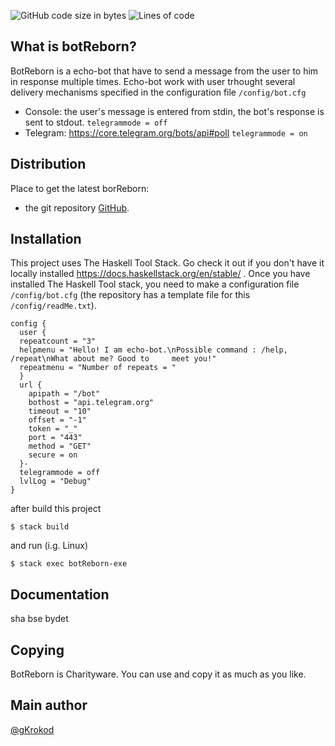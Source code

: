 ![GitHub code size in bytes](https://img.shields.io/github/languages/code-size/gKrokod/botReborn?style=flat-square)
![Lines of code](https://img.shields.io/tokei/lines/github/gKrokod/botReborn?style=flat-square)

## What is botReborn? ##

BotReborn is a echo-bot that have to send a message from the user to 
him in response multiple times. Echo-bot work with user  trhought several delivery mechanisms
specified in the configuration file `/config/bot.cfg` 
+ Console: the user's message is entered from stdin, the bot's response is sent to stdout. `telegrammode = off`
+ Telegram: https://core.telegram.org/bots/api#poll `telegrammode = on`

## Distribution ##

Place to get the latest borReborn: 
+ the git repository [GitHub](https://github.com/gKrokod/botReborn).

## Installation ##

This project uses The Haskell Tool Stack. Go check it out if you don't have it locally installed https://docs.haskellstack.org/en/stable/ .
Once you have installed The Haskell Tool stack, you need to make a configuration file `/config/bot.cfg`  (the repository has a template file for this `/config/readMe.txt`). 

```
config {
  user {
  repeatcount = "3"
  helpmenu = "Hello! I am echo-bot.\nPossible command : /help, /repeat\nWhat about me? Good to     meet you!"
  repeatmenu = "Number of repeats = "
  }
  url {
    apipath = "/bot"
    bothost = "api.telegram.org"
    timeout = "10"
    offset = "-1"
    token = "_"
    port = "443"
    method = "GET"
    secure = on
  }-
  telegrammode = off
  lvlLog = "Debug"
}
```
after build this project
```
$ stack build
```

and run (i.g. Linux)
```
$ stack exec botReborn-exe
```

## Documentation ##

sha bse bydet

## Copying ##

BotReborn is Charityware.  You can use and copy it as much as you like.

## Main author ##

[@gKrokod](https://github.com/gKrokod)
